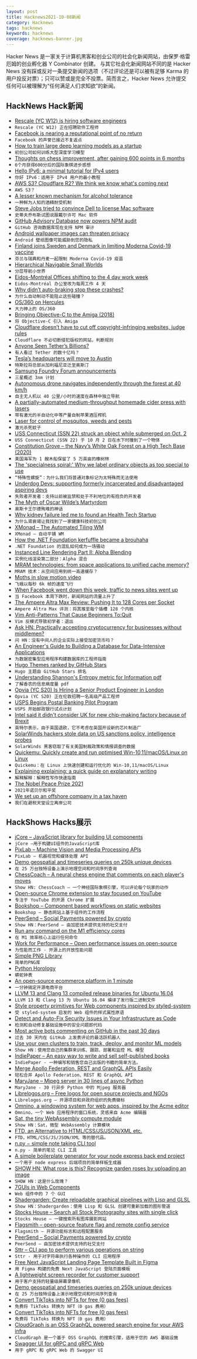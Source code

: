 ```yaml
---
layout: post
title: Hacknews2021-10-08新闻
category: Hacknews
tags: hacknews
keywords: hacknews
coverage: hacknews-banner.jpg
---
```


Hacker News 是一家关于计算机黑客和创业公司的社会化新闻网站，由保罗·格雷厄姆的创业孵化器 Y Combinator 创建。
与其它社会化新闻网站不同的是 Hacker News 没有踩或反对一条提交新闻的选项（不过评论还是可以被有足够 Karma 的用户投反对票）；只可以赞或是完全不投票。简而言之，Hacker News 允许提交任何可以被理解为“任何满足人们求知欲”的新闻。

## HackNews Hack新闻


- [Rescale (YC W12) is hiring software engineers](https://jobs.lever.co/rescale/57b5bc81-ee75-4a30-a763-3eb8dd595165?lever-origin=applied&lever-source%5B%5D=Hacker%20News)
- `Rescale (YC W12) 正在招聘软件工程师`
- [Facebook is nearing a reputational point of no return](https://www.economist.com/leaders/2021/10/09/facebook-is-nearing-a-reputational-point-of-no-return)
- `Facebook 的声誉已接近不复返点`
- [How to train large deep learning models as a startup](https://www.assemblyai.com/blog/how-to-train-large-deep-learning-models-as-a-startup/)
- `初创公司如何训练大型深度学习模型`
- [Thoughts on chess improvement, after gaining 600 points in 6 months](https://mbuffett.com/posts/chess_improvement_thoughts/)
- `6个月获得600分后的国际象棋进步感想`
- [Hello IPv6: a minimal tutorial for IPv4 users](https://metebalci.com/blog/hello-ipv6/)
- `你好 IPv6：适用于 IPv4 用户的最小教程`
- [AWS S3? Cloudflare R2? We think we know what's coming next](https://object-storage-name-generator.com/)
- `AWS S3？ `
- [A lesser known mechanism for alcohol tolerance](https://trevorklee.com/a-lesser-known-mechanism-for-alcohol-tolerance/)
- `一种鲜为人知的酒精耐受机制`
- [Steve Jobs tried to convince Dell to license Mac software](https://www.cnet.com/tech/computing/the-steve-jobs-deal-with-dell-that-could-have-changed-apple-and-tech-history/)
- `史蒂夫乔布斯试图说服戴尔许可 Mac 软件`
- [GitHub Advisory Database now powers NPM audit](https://github.blog/2021-10-07-github-advisory-database-now-powers-npm-audit/)
- `GitHub 咨询数据库现在支持 NPM 审计`
- [Android wallpaper images can threaten privacy](https://fingerprintjs.com/blog/how-android-wallpaper-images-threaten-privacy/)
- `Android 壁纸图像可能威胁到您的隐私`
- [Finland joins Sweden and Denmark in limiting Moderna Covid-19 vaccine](https://www.reuters.com/world/europe/finland-pauses-use-moderna-covid-19-vaccine-young-men-2021-10-07/)
- `芬兰与瑞典和丹麦一起限制 Moderna Covid-19 疫苗`
- [Hierarchical Navigable Small Worlds](https://www.pinecone.io/learn/hnsw/)
- `分层导航小世界`
- [Eidos-Montréal Offices shifting to the 4 day work week](https://www.eidosmontreal.com/news/eidos-montreal-and-eidos-sherbrooke-shifting-to-the-4-day-work-week/)
- `Eidos-Montréal 办公室改为每周工作 4 天`
- [Why didn’t auto-braking stop these crashes?](https://www.latimes.com/business/story/2021-10-07/why-arent-automatic-braking-systems-stopping-deadly-tesla-crashes)
- `为什么自动制动不能阻止这些碰撞？`
- [OS/360 on Hercules](http://www.conmicro.com/hercos360/overview.html)
- `大力神上的 OS/360`
- [Bringing Objective-C to the Amiga (2018)](https://blog.nil.im/?76)
- `将 Objective-C 引入 Amiga`
- [Cloudflare doesn’t have to cut off copyright-infringing websites, judge rules](https://arstechnica.com/tech-policy/2021/10/cloudflare-doesnt-have-to-cut-off-copyright-infringing-websites-judge-rules/)
- `Cloudflare 不必切断侵犯版权的网站，判断规则`
- [Anyone Seen Tether’s Billions?](https://www.bloomberg.com/news/features/2021-10-07/crypto-mystery-where-s-the-69-billion-backing-the-stablecoin-tether)
- `有人看过 Tether 的数十亿吗？`
- [Tesla’s headquarters will move to Austin](https://www.kxan.com/news/business/elon-musk-announces-teslas-headquarters-will-move-to-austin/)
- `特斯拉将总部从加利福尼亚迁至奥斯汀`
- [Samsung Foundry Forum announcements](https://news.samsung.com/global/samsung-foundry-innovations-power-the-future-of-big-data-ai-ml-and-smart-connected-devices)
- `三星概述 3nm 计划`
- [Autonomous drone navigates independently through the forest at 40 km/h](https://www.media.uzh.ch/en/Press-Releases/2021/Drone-in-the-wild.html)
- `自主无人机以 40 公里/小时的速度在森林中独立导航`
- [A partially-automated medium-throughput homemade cider press with lasers](https://biotinker.dev/posts/cider.html)
- `带有激光的半自动化中等产量自制苹果酒压榨机`
- [Laser for control of mosquitos, weeds and pests](https://github.com/Ildaron/Laser_control)
- `激光杀死蚊子`
- [USS Connecticut (SSN 22) struck an object while submerged on Oct. 2](https://www.cpf.navy.mil/News/Article/2797630/statement-regarding-uss-connecticut-ssn-22/)
- `USS Connecticut (SSN 22) 于 10 月 2 日在水下时撞到了一个物体`
- [Constitution Grove – the Navy’s White Oak Forest on a High Tech Base (2020)](http://www.oldsaltblog.com/2020/11/constitution-grove-the-navys-white-oak-forest-on-a-high-tech-base/)
- `美国海军为 1 艘木船保留了 5 万英亩的橡树林`
- [The 'specialness spiral:' Why we label ordinary objects as too special to use](https://www.cnn.com/2021/10/06/health/specialness-spiral-partner-wellness/index.html)
- `“特殊性螺旋”：为什么我们将普通对象标记为太特殊而无法使用`
- [Underdog Devs: supporting formerly incarcerated and disadvantaged aspiring devs](https://www.underdogdevs.org)
- `失败者开发者：支持以前被监禁和处于不利地位的有抱负的开发者`
- [The Myth of Oscar Wilde’s Martyrdom](https://www.newyorker.com/magazine/2021/10/11/the-myth-of-oscar-wildes-martyrdom)
- `奥斯卡王尔德殉难的神话`
- [Why kidney failure led me to found an Health Tech Startup](item?id=28793637)
- `为什么肾衰竭让我找到了一家健康科技初创公司`
- [XMonad – The Automated Tiling WM](https://xmonad.org/)
- `XMonad – 自动平铺 WM`
- [How the .NET Foundation kerfuffle became a brouhaha](https://robmensching.com/blog/posts/2021/10/6/how-the-.net-foundation-kerfuffle-became-a-brouhaha/)
- `.NET Foundation 的混乱如何成为一场骚动`
- [Instanced Line Rendering Part II: Alpha Blending](https://wwwtyro.net/2021/10/01/instanced-lines-part-2.html)
- `实例化线渲染第二部分：Alpha 混合`
- [MRAM technologies: from space applications to unified cache memory?](https://www.imec-int.com/en/articles/mram-technologies-space-applications-unified-cache-memory)
- `MRAM 技术：从空间应用到统一高速缓存？`
- [Moths in slow motion video](https://aeon.co/videos/witness-the-majesty-of-moths-taking-flight-at-6000-frames-per-second)
- `飞蛾以每秒 6k 帧的速度飞行`
- [When Facebook went down this week, traffic to news sites went up](https://www.niemanlab.org/2021/10/when-facebook-went-down-this-week-traffic-to-news-sites-went-up/)
- `当 Facebook 本周下跌时，新闻网站的流量上升了`
- [The Ampere Altra Max Review: Pushing It to 128 Cores per Socket](https://www.anandtech.com/show/16979/the-ampere-altra-max-review-pushing-it-to-128-cores-per-socket)
- `Ampere Altra Max 评测：将其推至每个插槽 128 个内核`
- [Vim Anti-Patterns That Cause Beginners To:Quit](https://paweldu.dev/posts/vim-anti-patterns-that-cause-beginners-to-quit/)
- `Vim 反模式导致初学者：退出`
- [Ask HN: Practically accepting cryptocurrency for businesses without middlemen?](item?id=28795005)
- `问 HN：没有中间人的企业实际上接受加密货币吗？`
- [An Engineer's Guide to Building a Database for Data-Intensive Applications](https://www.singlestore.com/blog/engineers-guide-building-database-for-data-intensive-applications/)
- `为数据密集型应用程序构建数据库的工程师指南`
- [Hugo Themes ranked by GitHub Stars](https://hugoranked.com/)
- `Hugo 主题由 GitHub Stars 排名`
- [Understanding Shannon's Entropy metric for Information pdf](https://arxiv.org/abs/1405.2061)
- `了解香农的信息熵度量 pdf`
- [Opvia (YC S20) Is Hiring a Senior Product Engineer in London](https://www.notion.so/opvia/Senior-Product-Engineer-160ee0167887461cabc7acfc468a5b8d)
- `Opvia (YC S20) 正在伦敦招聘一名高级产品工程师`
- [USPS Begins Postal Banking Pilot Program](https://prospect.org/economy/usps-begins-postal-banking-pilot-program/)
- `USPS 开始邮政银行试点计划`
- [Intel said it didn't consider UK for new chip-making factory because of Brexit](https://www.businessinsider.com/intel-didnt-consider-uk-new-factory-because-of-brexit-2021-10)
- `英特尔表示，由于英国退欧，它不考虑在英国开设新的芯片制造厂`
- [SolarWinds hackers stole data on US sanctions policy, intelligence probes](https://www.reuters.com/world/us/hackers-solarwinds-breach-stole-data-us-sanctions-policy-intelligence-probes-2021-10-07/)
- `SolarWinds 黑客窃取了有关美国制裁政策和情报调查的数据`
- [Quickemu: Quickly create and run optimised Win-10,11/macOS/Linux on Linux](https://github.com/wimpysworld/quickemu)
- `Quickemu：在 Linux 上快速创建和运行优化的 Win-10,11/macOS/Linux`
- [Explaining explaining: a quick guide on explanatory writing](https://lucasfcosta.com/2021/09/30/explaining-in-writing.html)
- `解释解释：解释性写作快速指南`
- [The Nobel Peace Prize 2021](https://www.nobelprize.org/prizes/peace/2021/press-release/)
- `2021年诺贝尔和平奖`
- [We set up an offshore company in a tax haven](https://www.npr.org/2021/10/06/1043746410/we-set-up-an-offshore-company-in-a-tax-haven-classic)
- `我们在避税天堂设立离岸公司`


## HackShows Hacks展示

- [ jCore – JavaScript library for building UI components](https://github.com/ionstage/jcore)
- `jCore –用于构建UI组件的JavaScript库`
- [ PixLab – Machine Vision and Media Processing APIs](https://pixlab.io)
- `PixLab – 机器视觉和媒体处理 API`
- [ Demo geospatial and timeseries queries on 250k unique devices](https://questdb.io/blog/2021/10/04/geospatial-timeseries-demo)
- `在 25 万台独特设备上演示地理空间和时间序列查询`
- [ ChessCoach – A neural chess engine that comments on each player's moves](https://chrisbutner.github.io/ChessCoach/)
- `Show HN: ChessCoach – 一个神经国际象棋引擎，可以评论每个玩家的动作`
- [ Open-source Chrome extension to stay focused on YouTube](https://github.com/makaroni4/focused_youtube)
- `专注于 YouTube 的开源 Chrome 扩展`
- [ Bookshop – Component based workflows on static websites](https://cloudcannon.com/blog/introducing-bookshop/)
- `Bookshop – 静态网站上基于组件的工作流程`
- [ PeerSend – Social Payments powered by crypto](https://www.peersend.com/)
- `Show HN：PeerSend – 由加密技术提供支持的社交支付`
- [ Run any command on the M1 efficiency cores](https://gist.github.com/alin23/51baae490406b9f1c4e6f0a55b100d4e)
- `在 M1 效率核心上运行任何命令`
- [ Work for Performance – Open performance issues on open-source](https://www.workforperformance.com/)
- `为性能而工作 - 开源上的开放性能问题`
- [ Simple PNG Library](https://github.com/randy408/libspng)
- `简单的PNG库`
- [ Python Horology](https://github.com/mjmikulski/horology)
- `蟒蛇钟表`
- [ An open-source ecommerce platform in 1 minute](https://github.com/medusajs/medusa)
- `一分钟搞定开源电商平台`
- [ LLVM 13 and Clang 13 compiled release binaries for Ubuntu 16.04](https://github.com/procedural/llvm_13_binaries_ubuntu_16_04)
- `LLVM 13 和 Clang 13 为 Ubuntu 16.04 编译了发行版二进制文件`
- [ Style property primitives for Web components inspired by styled-system](https://github.com/rajasegar/styled-web-components)
- `受 styled-system 启发的 Web 组件的样式属性原语`
- [ Detect and Auto-Fix Security Issues in Your Infrastructure as Code](https://shisho.dev/posts/introducing-shisho-cloud)
- `检测和自动修复基础设施中的安全问题即代码`
- [ Most active bots commenting on GitHub in the past 30 days](https://play.axiom.co/axiom-play-qf1k/explorer?qid=SXmcgdLrEvY-r0kdzw)
- `过去 30 天内在 GitHub 上发表评论的最活跃机器人`
- [ Use your own clusters to train, track, deploy, and monitor ML models](https://iko.ai)
- `Show HN：使用您自己的集群来训练、跟踪、部署和监控 ML 模型`
- [ IndiePaper – An easy way to write and sell self-published books](https://indiepaper.me)
- `IndiePaper - 一种编写和销售您自己出版的书籍的简单方法。`
- [ Merge Apollo Federation, REST and GraphQL APIs Easily](https://github.com/wundergraph/wundergraph-demo)
- `轻松合并 Apollo Federation、REST 和 GraphQL API`
- [ MaryJane – Mjpeg server in 30 lines of async Python](https://github.com/bootrino/maryjane)
- `MaryJane - 30 行异步 Python 中的 Mjpeg 服务器`
- [ Librelogos.org – Free logos for open source projects and NGOs](https://www.librelogos.org/)
- `Librelogos.org – 开源项目和非政府组织的免费徽标`
- [ Omnino, a windowing system for web apps, inspired by the Acme editor](https://github.com/bopwerks/omnino)
- `Omnino，一个 Web 应用程序的窗口系统，灵感来自 Acme 编辑器`
- [ Sat, the tiny WebAssembly compute module](https://github.com/suborbital/sat)
- `Show HN：Sat，微型 WebAssembly 计算模块`
- [ FTD, an Alternative to HTML/CSS/JS/JSON/XML etc.](https://www.fifthtry.com/ftd/)
- `FTD，HTML/CSS/JS/JSON/XML 等的替代品。`
- [ n.py − simple note taking CLI tool](https://git.bitmycode.com/sodimel/n)
- `n.py - 简单的笔记 CLI 工具`
- [ A simple boilerplate generator for your node express back end project](https://github.com/gunvantsr/expressgen)
- `一个用于 node express 后端项目的简单样板生成器`
- [SHOW HN: What rose is this? Recognize garden roses by uploading an image](https://www.whatroseisthis.com)
- `SHOW HN：这是什么玫瑰？`
- [ 7GUIs in Web Components](https://i5ik.github.io/_____/7guis/)
- `Web 组件中的 7 个 GUI`
- [ Shadergarden: Create reloadable graphical pipelines with Lisp and GLSL](https://blog.tonari.no/shadergarden)
- `Show HN：Shadergarden：使用 Lisp 和 GLSL 创建可重新加载的图形管道`
- [ Stocks House – Search all Stock Photography sites with single click](https://stockshouse.co)
- `Stocks House – 一键搜索所有图库摄影网站`
- [ Flagsmith – open-source feature flag and remote config service](https://github.com/Flagsmith/flagsmith)
- `Flagsmith – 开源功能标志和远程配置服务`
- [ PeerSend – Social Payments powered by crypto](https://peersend.com//)
- `PeerSend – 由加密技术提供支持的社交支付`
- [ Sttr – CLI app to perform various operations on string](https://github.com/abhimanyu003/sttr)
- `Sttr - 用于对字符串执行各种操作的 CLI 应用程序`
- [ Free Next JavaScript Landing Page Template Built in Figma](https://www.figma.com/community/file/1028021119576347223)
- `用 Figma 构建的免费 Next JavaScript 登陆页面模板`
- [ A lightweight screen recorder for customer support](https://www.recordjoy.com/enterprise)
- `用于客户支持的轻量级屏幕录像机`
- [ Demo geospatial and timeseries queries on 250k unique devices](https://questdb.io/blog/2021/10/04/geospatial-timeseries-demo/)
- `在 25 万台独特设备上演示地理空间和时间序列查询`
- [ Convert TikToks into NFTs for free (0 gas fees)](https://www.sqillful.com/)
- `免费将 TikToks 转换为 NFT（0 gas 费用）`
- [ Convert TikToks into NFTs for free (0 gas fees)](https://sqillful.com/)
- `免费将 TikToks 转换为 NFT（0 gas 费用）`
- [ CloudGraph is an OSS GraphQL powered search engine for your AWS infra](https://github.com/cloudgraphdev/cli)
- `CloudGraph 是一个基于 OSS GraphQL 的搜索引擎，适用于您的 AWS 基础设施`
- [ Swagger UI for gRPC and gRPC Web](https://blog.gendocu.com/posts/gendocu-v0.4-beta-release/)
- `用于 gRPC 和 gRPC Web 的 Swagger UI`

